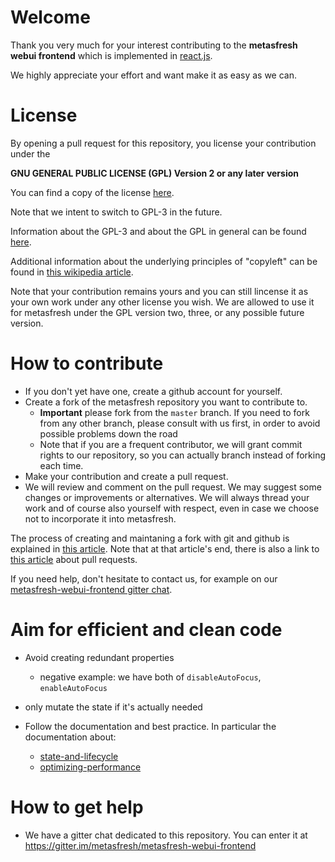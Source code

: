 
# Welcome

Thank you very much for your interest contributing to the **metasfresh webui frontend** which is implemented in [react.js](https://facebook.github.io/react/).

We highly appreciate your effort and want make it as easy as we can.

# License

By opening a pull request for this repository, you license your contribution under the

**GNU GENERAL PUBLIC LICENSE (GPL) Version 2 or any later version**

You can find a copy of the license [here](https://github.com/metasfresh/metasfresh/blob/master/LICENSE.md).

Note that we intent to switch to GPL-3 in the future.

Information about the GPL-3 and about the GPL in general can be found [here](https://www.gnu.org/licenses/quick-guide-gplv3.html).

Additional information about the underlying principles of "copyleft" can be found in [this wikipedia article](https://en.wikipedia.org/wiki/Copyleft).

Note that your contribution remains yours and you can still lincense it as your own work under any other license you wish.
We are allowed to use it for metasfresh under the GPL version two, three, or any possible future version.

# How to contribute

* If you don't yet have one, create a github account for yourself.
* Create a fork of the metasfresh repository you want to contribute to.
  * **Important** please fork from the `master` branch. If you need to fork from any other branch, please consult with us first, in order to avoid possible problems down the road
  * Note that if you are a frequent contributor, we will grant commit rights to our repository, so you can actually branch instead of forking each time.
* Make your contribution and create a pull request.
* We will review and comment on the pull request. We may suggest some changes or improvements or alternatives. We will always thread your work and of course also yourself with respect, even in case we choose not to incorporate it into metasfresh.

The process of creating and maintaning a fork with git and github is explained in [this article](https://help.github.com/articles/fork-a-repo/). Note that at that article's end, there is also a link to [this article](https://help.github.com/articles/using-pull-requests/) about pull requests.

If you need help, don't hesitate to contact us, for example on our [metasfresh-webui-frontend gitter chat](https://gitter.im/metasfresh/metasfresh-webui-frontend).

# Aim for efficient and clean code

* Avoid creating redundant properties
  * negative example: we have both of `disableAutoFocus`, `enableAutoFocus`

* only mutate the state if it's actually needed

* Follow the documentation and best practice. In particular the documentation about:
  * [state-and-lifecycle](https://facebook.github.io/react/docs/state-and-lifecycle.html)
  * [optimizing-performance](https://facebook.github.io/react/docs/optimizing-performance.html)

# How to get help

* We have a gitter chat dedicated to this repository. You can enter it at https://gitter.im/metasfresh/metasfresh-webui-frontend
